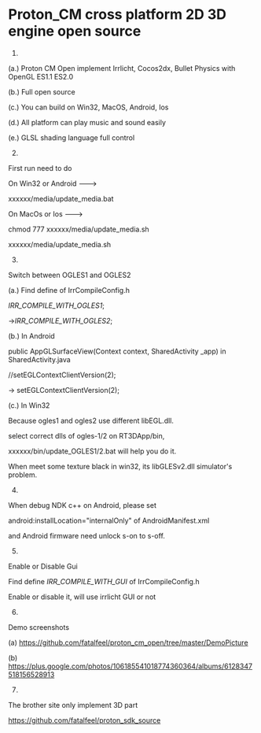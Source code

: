 Proton_CM cross platform 2D 3D engine open source
=================
1.

(a.)
Proton CM Open implement Irrlicht, Cocos2dx, Bullet Physics with OpenGL ES1.1 ES2.0

(b.)
Full open source

(c.)
You can build on Win32, MacOS, Android, Ios

(d.)
All platform can play music and sound easily

(e.)
GLSL shading language full control

2.
First run need to do

On Win32 or Android --->

xxxxxx/media/update_media.bat

On MacOs or Ios --->

chmod 777 xxxxxx/media/update_media.sh

xxxxxx/media/update_media.sh

3.
Switch between OGLES1 and OGLES2

(a.) Find define of IrrCompileConfig.h

_IRR_COMPILE_WITH_OGLES1_;

->_IRR_COMPILE_WITH_OGLES2_;

(b.) In Android

public AppGLSurfaceView(Context context, SharedActivity _app) in SharedActivity.java

//setEGLContextClientVersion(2); 

-> setEGLContextClientVersion(2);

(c.) In Win32

Because ogles1 and ogles2 use different libEGL.dll.

select correct dlls of ogles-1/2 on RT3DApp/bin,

xxxxxx/bin/update_OGLES1/2.bat will help you do it.

When meet some texture black in win32, its libGLESv2.dll simulator's problem.

4.
When debug NDK c++ on Android, please set

android:installLocation="internalOnly" of AndroidManifest.xml

and Android firmware need unlock s-on to s-off.

5.
Enable or Disable Gui

Find define _IRR_COMPILE_WITH_GUI_ of IrrCompileConfig.h

Enable or disable it, will use irrlicht GUI or not

6.
Demo screenshots

(a) https://github.com/fatalfeel/proton_cm_open/tree/master/DemoPicture

(b) https://plus.google.com/photos/106185541018774360364/albums/6128347518156528913

7.
The brother site only implement 3D part

https://github.com/fatalfeel/proton_sdk_source